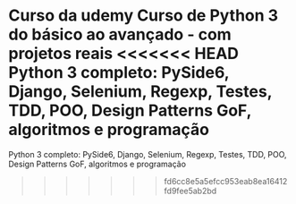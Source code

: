 Curso da udemy
Curso de Python 3 do básico ao avançado - com projetos reais
<<<<<<< HEAD
Python 3 completo: PySide6, Django, Selenium, Regexp, Testes, TDD, POO, Design Patterns GoF, algoritmos e programação
=======
Python 3 completo: PySide6, Django, Selenium, Regexp, Testes, TDD, POO, Design Patterns GoF, algoritmos e programação
>>>>>>> fd6cc8e5a5efcc953eab8ea16412fd9fee5ab2bd
